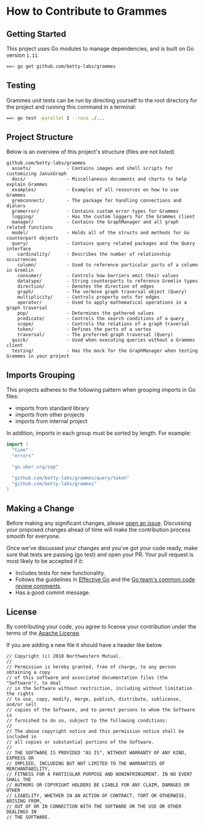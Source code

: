 # How to Contribute to Grammes

## Getting Started

This project uses Go modules to manage dependencies, and is built on Go version `1.11`.

```sh
==> go get github.com/betty-labs/grammes
```

## Testing

Grammes unit tests can be run by directing yourself to the root directory for the project and running this command in a terminal:

```sh
==> go test -parallel 3 --race ./...
```

## Project Structure

Below is an overview of this project's structure (files are not listed)

```flat
github.com/betty-labs/grammes
  assets/             - Contains images and shell scripts for customizing JanusGraph
  docs/               - Miscellaneous documents and charts to help explain Grammes
  examples/           - Examples of all resources on how to use Grammes
  gremconnect/        - The package for handling connections and dialers
  gremerror/          - Contains custom error types for Grammes
  logging/            - Has the custom loggers for the Grammes client
  manager/            - Contains the GraphManager and all graph related functions
  model/              - Holds all of the structs and methods for Go counterpart objects
  query/              - Contains query related packages and the Query interface
    cardinality/      - Describes the number of relationship occurrences
    column/           - Used to reference particular parts of a column in Gremlin
    consumer/         - Controls how barriers emit their values
    datatype/         - String counterparts to reference Gremlin types
    direction/        - Denotes the direction of edges
    graph/            - The verbose graph traversal object (Query)
    multiplicity/     - Controls property sets for edges
    operator/         - Used to apply mathematical operations in a graph traversal
    pop/              - Determines the gathered values
    predicate/        - Controls the search conditions of a query
    scope/            - Controls the relations of a graph traversal
    token/            - Defines the parts of a vertex
    traversal/        - The preferred graph traversal (Query)
  quick/              - Used when executing queries without a Grammes client
  testing/            - Has the mock for the GraphManager when testing Grammes in your project
```

## Imports Grouping

This projects adheres to the following pattern when grouping imports in Go files:

* imports from standard library
* imports from other projects
* imports from internal project

In addition, imports in each group must be sorted by length. For example:

```go
import (
  "time"
  "errors"

  "go.uber.org/zap"

  "github.com/betty-labs/grammes/query/token"
  "github.com/betty-labs/grammes"
)
```

## Making a Change

Before making any significant changes, please [open an issue](https://github.com/betty-labs/grammes/issues). Discussing your proposed changes ahead of time will make the contribution process smooth for everyone.

Once we've discussed your changes and you've got your code ready, make sure that tests are passing (go test) and open your PR. Your pull request is most likely to be accepted if it:

* Includes tests for new functionality.
* Follows the guidelines in [Effective Go](https://golang.org/doc/effective_go.html) and the [Go team's common code review comments](https://github.com/golang/go/wiki/CodeReviewComments).
* Has a good commit message.

## License

By contributing your code, you agree to license your contribution under the terms of the [Apache License](https://github.com/betty-labs/grammes/blob/master/LICENSE).

If you are adding a new file it should have a header like below.

```flat
// Copyright (c) 2018 Northwestern Mutual.
//
// Permission is hereby granted, free of charge, to any person obtaining a copy
// of this software and associated documentation files (the "Software"), to deal
// in the Software without restriction, including without limitation the rights
// to use, copy, modify, merge, publish, distribute, sublicense, and/or sell
// copies of the Software, and to permit persons to whom the Software is
// furnished to do so, subject to the following conditions:
//
// The above copyright notice and this permission notice shall be included in
// all copies or substantial portions of the Software.
//
// THE SOFTWARE IS PROVIDED "AS IS", WITHOUT WARRANTY OF ANY KIND, EXPRESS OR
// IMPLIED, INCLUDING BUT NOT LIMITED TO THE WARRANTIES OF MERCHANTABILITY,
// FITNESS FOR A PARTICULAR PURPOSE AND NONINFRINGEMENT. IN NO EVENT SHALL THE
// AUTHORS OR COPYRIGHT HOLDERS BE LIABLE FOR ANY CLAIM, DAMAGES OR OTHER
// LIABILITY, WHETHER IN AN ACTION OF CONTRACT, TORT OR OTHERWISE, ARISING FROM,
// OUT OF OR IN CONNECTION WITH THE SOFTWARE OR THE USE OR OTHER DEALINGS IN
// THE SOFTWARE.
```
